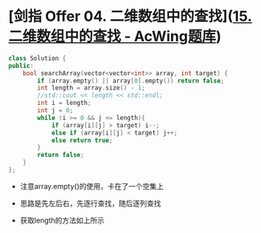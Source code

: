 

# [剑指 Offer 04. 二维数组中的查找]([15. 二维数组中的查找 - AcWing题库](https://www.acwing.com/problem/content/description/16/))

```C++
class Solution {
public:
    bool searchArray(vector<vector<int>> array, int target) {
        if (array.empty() || array[0].empty()) return false;
        int length = array.size() - 1;
        //std::cout << length << std::endl;
        int i = length;
        int j = 0;
        while (i >= 0 && j <= length){
            if (array[i][j] > target) i--;
            else if (array[i][j] < target) j++;
            else return true;
        }
        return false;
    }
};
```

- 注意array.empty()的使用，卡在了一个空集上

- 思路是先左后右，先逐行查找，随后逐列查找

- 获取length的方法如上所示

  
